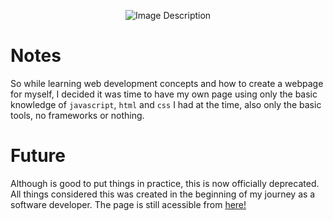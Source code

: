 <p align="center">
  <img src="https://github.com/joaobraun/joaobraun.github.io/assets/90209449/bd0e6ec0-338b-4fec-b632-71ead6c1ff40" alt="Image Description">
</p>


# Notes 
So while learning web development concepts and how to create a webpage for myself, I decided it was time to have my own page using only the basic knowledge of ```javascript```, ```html``` and ```css``` I had at the time, also only the basic tools, no frameworks or nothing. 


# Future
Although is good to put things in practice, this is now officially deprecated. All things considered this was created in the beginning of my journey as a software developer.
The page is still acessible from <a href="https://joaobraun.github.io/joaobraun-v1/">here!</a>
